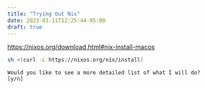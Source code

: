 ```yaml
---
title: "Trying Out Nix"
date: 2023-03-11T12:25:44-05:00
draft: true
---
```



https://nixos.org/download.html#nix-install-macos

```sh
sh <(curl -L https://nixos.org/nix/install)
```

```text
Would you like to see a more detailed list of what I will do?
[y/n]
```

